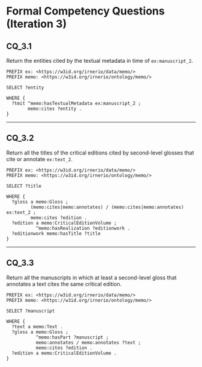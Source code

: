 # Formal Competency Questions (Iteration 3)

## CQ_3.1
Return the entities cited by the textual metadata in time of `ex:manuscript_2`.

```
PREFIX ex: <https://w3id.org/irnerio/data/memo/>
PREFIX memo: <https://w3id.org/irnerio/ontology/memo/>

SELECT ?entity

WHERE {
  ?tmit ^memo:hasTextualMetadata ex:manuscript_2 ;
        memo:cites ?entity .
}
```

***

## CQ_3.2
Return all the titles of the critical editions cited by second-level glosses that cite or annotate `ex:text_2`.

```
PREFIX ex: <https://w3id.org/irnerio/data/memo/>
PREFIX memo: <https://w3id.org/irnerio/ontology/memo/>

SELECT ?title

WHERE {
  ?gloss a memo:Gloss ;
         (memo:cites|memo:annotates) / (memo:cites|memo:annotates) ex:text_2 ;
         memo:cites ?edition .
  ?edition a memo:CriticalEditionVolume ;
           ^memo:hasRealization ?editionwork .
  ?editionwork memo:hasTitle ?title
}
```

***

## CQ_3.3
Return all the manuscripts in which at least a second-level gloss that annotates a text cites the same critical edition.

```
PREFIX ex: <https://w3id.org/irnerio/data/memo/>
PREFIX memo: <https://w3id.org/irnerio/ontology/memo/>

SELECT ?manuscript

WHERE {
  ?text a memo:Text .
  ?gloss a memo:Gloss ;
           ^memo:hasPart ?manuscript ;
           memo:annotates / memo:annotates ?text ;
           memo:cites ?edition .
  ?edition a memo:CriticalEditionVolume .
}
```